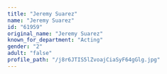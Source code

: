 ```yaml
---
title: "Jeremy Suarez"
name: "Jeremy Suarez"
id: "61959"
original_name: "Jeremy Suarez"
known_for_department: "Acting"
gender: "2"
adult: "false"
profile_path: "/j8r6JTIS5lZvoajCiaSyF64gGlg.jpg"
---
```


